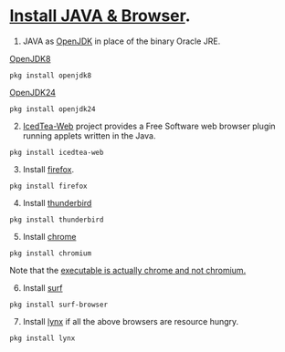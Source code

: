 # [Install JAVA & Browser](https://www.freebsd.org/doc/en_US.ISO8859-1/books/handbook/desktop-browsers.html).

1. JAVA as [OpenJDK](https://www.freshports.org/search.php?query=openjdk&search=go&num=10&stype=name&method=match&deleted=excludedeleted&start=1&casesensitivity=caseinsensitive) in place of the binary Oracle JRE.

[OpenJDK8](http://www.freshports.org/java/openjdk8)
```
pkg install openjdk8
```
[OpenJDK24](http://www.freshports.org/java/openjdk24)
```
pkg install openjdk24
```


2. [IcedTea-Web](http://www.freshports.org/java/icedtea-web) project provides a Free Software web browser plugin
running applets written in the Java.
```
pkg install icedtea-web
```

3. Install [firefox](http://www.freshports.org/www/firefox).
```
pkg install firefox
```

4. Install [thunderbird](http://www.freshports.org/mail/thunderbird)
```
pkg install thunderbird
```

5. Install [chrome](http://www.freshports.org/www/chromium)
```
pkg install chromium
```
Note that the [executable is actually chrome and not chromium.](https://www.freebsd.org/doc/en_US.ISO8859-1/books/handbook/desktop-browsers.html)

6. Install [surf](https://www.freshports.org/www/surf)
```
pkg install surf-browser
```

7. Install [lynx](https://www.freshports.org/www/lynx/) if all the above browsers are resource hungry.
```
pkg install lynx
```
